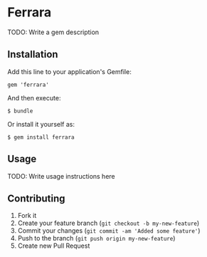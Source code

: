 # Ferrara

TODO: Write a gem description

## Installation

Add this line to your application's Gemfile:

    gem 'ferrara'

And then execute:

    $ bundle

Or install it yourself as:

    $ gem install ferrara

## Usage

TODO: Write usage instructions here

## Contributing

1. Fork it
2. Create your feature branch (`git checkout -b my-new-feature`)
3. Commit your changes (`git commit -am 'Added some feature'`)
4. Push to the branch (`git push origin my-new-feature`)
5. Create new Pull Request
